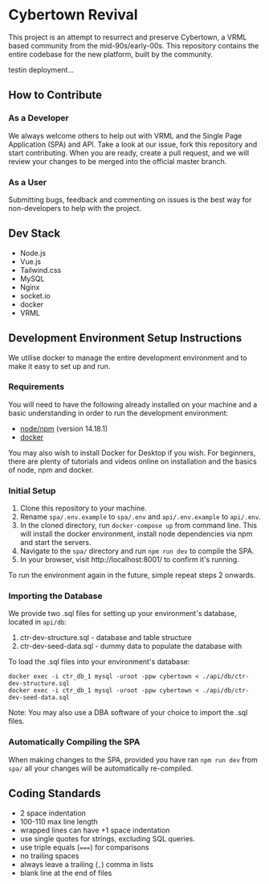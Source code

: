 # Cybertown Revival

This project is an attempt to resurrect and preserve Cybertown, a VRML based community from the 
mid-90s/early-00s. This repository contains the entire codebase for the new platform, built by the community.

testin deployment...


## How to Contribute

### As a Developer

We always welcome others to help out with VRML and the Single Page Application (SPA) and API. Take a look 
at our issue, fork this repository and start contributing. When you are ready, create a pull request, and we 
will review your changes to be merged into the official master branch.

### As a User

Submitting bugs, feedback and commenting on issues is the best way for non-developers to help with the 
project.

## Dev Stack

* Node.js
* Vue.js
* Tailwind.css
* MySQL
* Nginx
* socket.io
* docker
* VRML

## Development Environment Setup Instructions

We utilise docker to manage the entire development environment and to make it easy to set up and run.

### Requirements

You will need to have the following already installed on your machine and a basic understanding in order to 
run the development environment:

* [node/npm][node] (version 14.18.1)
* [docker][docker-ce]

You may also wish to install Docker for Desktop if you wish. For beginners, there are plenty of tutorials 
and videos online on installation and the basics of node, npm and docker.

### Initial Setup

1. Clone this repository to your machine.
2. Rename `spa/.env.example` to `spa/.env` and `api/.env.example` to `api/.env`.
3. In the cloned directory, run `docker-compose up` from command line. This will install the docker environment, install node dependencies via npm and start the servers.
4. Navigate to the `spa/` directory and run `npm run dev` to compile the SPA.
5. In your browser, visit http://localhost:8001/ to confirm it's running.

To run the environment again in the future, simple repeat steps 2 onwards.

### Importing the Database

We provide two .sql files for setting up your environment's database, located in `api/db`:

1. ctr-dev-structure.sql - database and table structure
2. ctr-dev-seed-data.sql - dummy data to populate the database with

To load the .sql files into your environment's database:
```shell
docker exec -i ctr_db_1 mysql -uroot -ppw cybertown < ./api/db/ctr-dev-structure.sql
docker exec -i ctr_db_1 mysql -uroot -ppw cybertown < ./api/db/ctr-dev-seed-data.sql
```

Note: You may also use a DBA software of your choice to import the .sql files.

### Automatically Compiling the SPA

When making changes to the SPA, provided you have ran `npm run dev` from `spa/` all your changes will be 
automatically re-compiled.

## Coding Standards

* 2 space indentation
* 100-110 max line length
* wrapped lines can have +1 space indentation
* use single quotes for strings, excluding SQL queries. 
* use triple equals (`===`) for comparisons
* no trailing spaces
* always leave a trailing (`,`) comma in lists
* blank line at the end of files

[node]: https://nodejs.org/en/
[docker-ce]: https://github.com/docker/docker-ce
